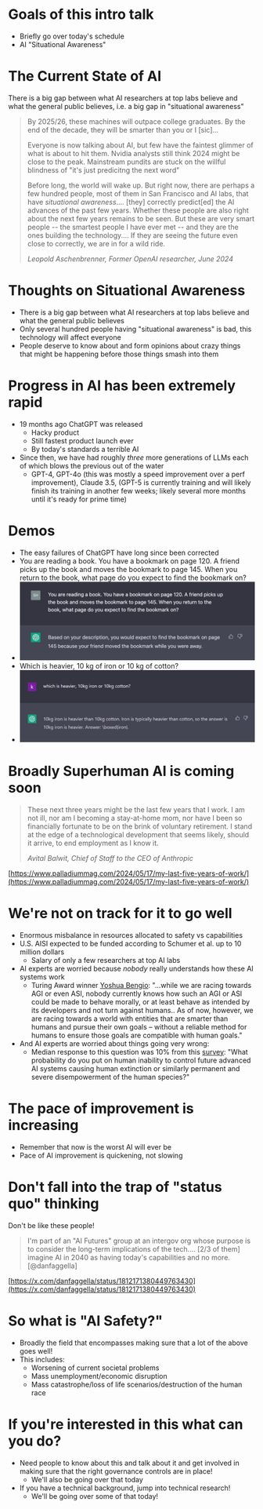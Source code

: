 # Goals of this intro talk

+ Briefly go over today's schedule
+ AI "Situational Awareness"

# The Current State of AI

There is a big gap between what AI researchers at top labs believe and what the
general public believes, i.e. a big gap in "situational awareness"

> By 2025/26, these machines will outpace college graduates. By the end of the
> decade, they will be smarter than you or I [sic]...
>
> Everyone is now talking about AI, but few have the faintest glimmer of what is
> about to hit them. Nvidia analysts still think 2024 might be close to the
> peak. Mainstream pundits are stuck on the willful blindness of "it's just
> predicitng the next word"
>
> Before long, the world will wake up. But right now, there are perhaps a few
> hundred people, most of them in San Francisco and AI labs, that have
> *situational awareness*.... [they] correctly predict[ed] the AI advances of
> the past few years. Whether these people are also right about the next few
> years remains to be seen. But these are very smart people -- the smartest
> people I have ever met -- and they are the ones building the technology.... If
> they are seeing the future even close to correctly, we are in for a wild ride.
>
> *Leopold Aschenbrenner, Former OpenAI researcher, June 2024*


# Thoughts on Situational Awareness

+ There is a big gap between what AI researchers at top labs believe and what
  the general public believes
+ Only several hundred people having "situational awareness" is bad, this
  technology will affect everyone
+ People deserve to know about and form opinions about crazy things that might
  be happening before those things smash into them

# Progress in AI has been extremely rapid

+ 19 months ago ChatGPT was released
    * Hacky product
    * Still fastest product launch ever
    * By today's standards a terrible AI
+ Since then, we have had roughly *three* more generations of LLMs each of which
  blows the previous out of the water
    * GPT-4, GPT-4o (this was mostly a speed improvement over a perf
      improvement), Claude 3.5, (GPT-5 is currently training and will likely
      finish its training in another few weeks; likely several more months until
      it's ready for prime time)

# Demos

+ The easy failures of ChatGPT have long since been corrected
+ You are reading a book. You have a bookmark on page 120. A friend picks up the book and moves the bookmark to page 145. When you return to the book, what page do you expect to find the bookmark on?
+ ![failure of theory of mind example](./theory_of_mind_failure_chatgpt_3.jpg)
+ Which is heavier, 10 kg of iron or 10 kg of cotton?
+ ![iron or cotton failure](./iron_or_cotton.jpg)

# Broadly Superhuman AI is coming soon

> These next three years might be the last few years that I work. I am not ill,
> nor am I becoming a stay-at-home mom, nor have I been so financially fortunate
> to be on the brink of voluntary retirement. I stand at the edge of a
> technological development that seems likely, should it arrive, to end
> employment as I know it. 
>
> *Avital Balwit, Chief of Staff to the CEO of Anthropic*

[https://www.palladiummag.com/2024/05/17/my-last-five-years-of-work/](https://www.palladiummag.com/2024/05/17/my-last-five-years-of-work/)

# We're not on track for it to go well

+ Enormous misbalance in resources allocated to safety vs capabilities
+ U.S. AISI expected to be funded according to Schumer et al. up to 10 million
  dollars
    * Salary of only a few researchers at top AI labs
+ AI experts are worried because *nobody* really understands how these AI
  systems work
    * Turing Award winner [Yoshua Bengio](https://yoshuabengio.org/2024/07/09/reasoning-through-arguments-against-taking-ai-safety-seriously/): "...while we are racing towards AGI or even ASI, nobody currently knows how such an AGI or ASI could be made to behave morally, or at least behave as intended by its developers and not turn against humans.. As of now, however, we are racing towards a world with entities that are smarter than humans and pursue their own goals – without a reliable method for humans to ensure those goals are compatible with human goals."
+ And AI experts are worried about things going very wrong:
    * Median response to this question was 10% from this [survey](https://blog.aiimpacts.org/p/2023-ai-survey-of-2778-six-things): "What probability do you put on human inability to control future advanced AI systems causing human extinction or similarly permanent and severe disempowerment of the human species?"

# The pace of improvement is increasing

+ Remember that now is the worst AI will ever be
+ Pace of AI improvement is quickening, not slowing

# Don't fall into the trap of "status quo" thinking

Don't be like these people!

> I'm part of an "AI Futures" group at an intergov org whose purpose is to
> consider the long-term implications of the tech.... [2/3 of them] imagine AI in
> 2040 as having today's capabilities and no more. [@danfaggella]

[https://x.com/danfaggella/status/1812171380449763430](https://x.com/danfaggella/status/1812171380449763430)

# So what is "AI Safety?"

+ Broadly the field that encompasses making sure that a lot of the above goes
  well!
+ This includes:
    * Worsening of current societal problems
    * Mass unemployment/economic disruption
    * Mass catastrophe/loss of life scenarios/destruction of the human race

# If you're interested in this what can you do?

+ Need people to know about this and talk about it and get involved in making
  sure that the right governance controls are in place!
    * We'll also be going over that today
+ If you have a technical background, jump into technical research!
    * We'll be going over some of that today!
